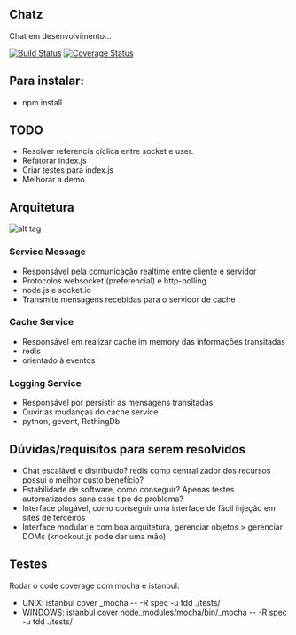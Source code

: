 ## Chatz

Chat em desenvolvimento... 
	
[![Build Status](https://api.travis-ci.org/jefperito/chatz.png)](http://travis-ci.org/#!/jefperito/chatz)
[![Coverage Status](https://coveralls.io/repos/jefperito/chatz/badge.png)](https://coveralls.io/r/jefperito/chatz)

## Para instalar:
 - npm install

## TODO
 - Resolver referencia cíclica entre socket e user.
 - Refatorar index.js
 - Criar testes para index.js
 - Melhorar a demo

## Arquitetura

![alt tag](https://raw.github.com/jefperito/chatz/master/docs/Diagram.png)

### Service Message
 - Responsável pela comunicação realtime entre cliente e servidor
 - Protocolos websocket (preferencial) e http-polling
 - node.js e socket.io
 - Transmite mensagens recebidas para o servidor de cache

### Cache Service
 - Responsável em realizar cache im memory das informações transitadas
 - redis
 - orientado à eventos

### Logging Service
 - Responsável por persistir as mensagens transitadas
 - Ouvir as mudanças do cache service
 - python, gevent, RethingDb

## Dúvidas/requisitos para serem resolvidos
 - Chat escalável e distribuido? redis como centralizador dos recursos possui o melhor custo benefício?
 - Estabilidade de software, como conseguir? Apenas testes automatizados sana esse tipo de problema?
 - Interface plugável, como conseguir uma interface de fácil injeção em sites de terceiros
 - Interface modular e com boa arquitetura, gerenciar objetos > gerenciar DOMs (knockout.js pode dar uma mão)

## Testes
Rodar o code coverage com mocha e istanbul: 
 - UNIX: istanbul cover _mocha -- -R spec -u tdd ./tests/
 - WINDOWS: istanbul cover node_modules/mocha/bin/_mocha -- -R spec -u tdd ./tests/
